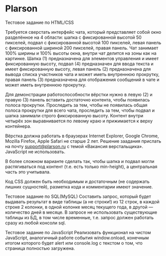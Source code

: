 # Plarson
Тестовое задание по HTML/CSS

Требуется сверстать интерфейс чата, который представляет собой окно разделённое на 4 области: шапка с фиксированной высотой 50 пикселей, подвал с фиксированной высотой 100 пикселей, левая панель с фиксированной шириной 200 пикселей, правая панель. Чат занимает 100% ширины и 100% высоты окна, внутри чат делится на зоны как на картинке. Шапка (1) предназначена для элементов управления и имеет фиксированную высоту, подвал (4) предназначен для ввода текста и имеет фиксированную высоту, левая панель (2) предназначена для вывода списка участников чата и может иметь внутреннюю прокрутку, правая панель (3) предназначена для отображения сообщений в чате и может иметь внутреннюю прокрутку.

Для демонстрации работоспособности вёрстки нужно в левую (2) и правую (3) панель вставить достаточно контента, чтобы появилась полоса прокрутки. Проследить за тем, чтобы не появилась общая полоса прокрутки для всего чата, проследить за тем, чтобы подвал и шапка занимали строго фиксированную высоту. Контент внутри четырёх зон выравнивается по левому краю и прижимается к верху контейнера.

Вёрстка должна работать в браузерах Internet Explorer, Google Chrome, Mozilla Firefox, Apple Safari не старше 2 лет. Решение заадания прислать на почту support@plarson.ru с темой «Вакансия верстальщика». JavaScript не использовать.

В более сложном варианте сделать так, чтобы шапка и подвал могли растягиваться под контент (т.е. есть только min-height), а центральная часть это учитывала.

Код CSS должен быть необходимым и достаточным (не содержать лишних сущностей), разметка кода и комментарии имеют значение.

Тестовое задание по SQL(MySQL)
Составить запрос, который будет выдавать результат в виде таблицы (а не строки!) из 12 строк, в каждой строке 2 колонки, в одной колонке месяц текущего года, в другой — количество дней в месяце. В запросе не использовать существующие таблицы из БД, в том числе временные, т.е. запрос должен работать сразу из любой консоли sql.

Тестовое задание по JavaScript
Реализовать функционал на чистом JavaScript, аналогичный работе события window.onload, конечным итогом которого будет alert или console.log с текстом о том, что страница полностью загружена.
